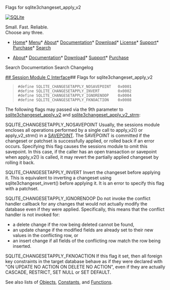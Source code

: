 




Flags for sqlite3changeset\_apply\_v2




[![SQLite](../images/sqlite370_banner.gif)](../index.html)


Small. Fast. Reliable.  
Choose any three.


* [Home](../index.html)* [Menu](javascript:void(0))* [About](../about.html)* [Documentation](../docs.html)* [Download](../download.html)* [License](../copyright.html)* [Support](../support.html)* [Purchase](../prosupport.html)* [Search](javascript:void(0))




* [About](../about.html)* [Documentation](../docs.html)* [Download](../download.html)* [Support](../support.html)* [Purchase](../prosupport.html)






Search Documentation
Search Changelog







[## Session Module C Interface](../session/intro.html)## Flags for sqlite3changeset\_apply\_v2


> ```
> #define SQLITE_CHANGESETAPPLY_NOSAVEPOINT   0x0001
> #define SQLITE_CHANGESETAPPLY_INVERT        0x0002
> #define SQLITE_CHANGESETAPPLY_IGNORENOOP    0x0004
> #define SQLITE_CHANGESETAPPLY_FKNOACTION    0x0008
> 
> ```


The following flags may passed via the 9th parameter to
[sqlite3changeset\_apply\_v2](../session/sqlite3changeset_apply.html) and [sqlite3changeset\_apply\_v2\_strm](../session/sqlite3changegroup_add_strm.html):



SQLITE\_CHANGESETAPPLY\_NOSAVEPOINT 
 Usually, the sessions module encloses all operations performed by
 a single call to apply\_v2() or apply\_v2\_strm() in a [SAVEPOINT](../lang_savepoint.html). The
 SAVEPOINT is committed if the changeset or patchset is successfully
 applied, or rolled back if an error occurs. Specifying this flag
 causes the sessions module to omit this savepoint. In this case, if the
 caller has an open transaction or savepoint when apply\_v2() is called, 
 it may revert the partially applied changeset by rolling it back.


SQLITE\_CHANGESETAPPLY\_INVERT 
 Invert the changeset before applying it. This is equivalent to inverting
 a changeset using sqlite3changeset\_invert() before applying it. It is
 an error to specify this flag with a patchset.


SQLITE\_CHANGESETAPPLY\_IGNORENOOP 
 Do not invoke the conflict handler callback for any changes that
 would not actually modify the database even if they were applied.
 Specifically, this means that the conflict handler is not invoked
 for:
 * a delete change if the row being deleted cannot be found, 
 * an update change if the modified fields are already set to 
 their new values in the conflicting row, or
 * an insert change if all fields of the conflicting row match
 the row being inserted.



SQLITE\_CHANGESETAPPLY\_FKNOACTION 
 If this flag it set, then all foreign key constraints in the target
 database behave as if they were declared with "ON UPDATE NO ACTION ON
 DELETE NO ACTION", even if they are actually CASCADE, RESTRICT, SET NULL
 or SET DEFAULT.


See also lists of
 [Objects](../session/objlist.html),
 [Constants](../session/constlist.html), and
 [Functions](../session/funclist.html).


